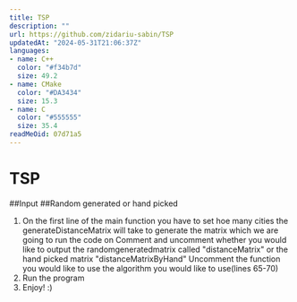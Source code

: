 ```yaml
---
title: TSP
description: ""
url: https://github.com/zidariu-sabin/TSP
updatedAt: "2024-05-31T21:06:37Z"
languages:
- name: C++
  color: "#f34b7d"
  size: 49.2
- name: CMake
  color: "#DA3434"
  size: 15.3
- name: C
  color: "#555555"
  size: 35.4
readMeOid: 07d71a5
---
```

# TSP
##Input
##Random generated or hand picked 
 1. On the first line of the main function you have to set hoe many cities  the generateDistanceMatrix will take to generate the matrix which we are going to run the code on
Comment and uncomment whether you would like to output the randomgeneratedmatrix called "distanceMatrix" or the hand picked matrix "distanceMatrixByHand"
Uncomment the function you would like to use  the algorithm you would like to use(lines 65-70)
2. Run the program
3. Enjoy! :)
